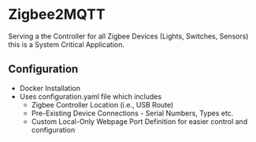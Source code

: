 # Zigbee2MQTT

Serving a the Controller for all Zigbee Devices (Lights, Switches, Sensors) this is a System Critical Application.

## Configuration
  * Docker Installation
  * Uses configuration.yaml file which includes
    * Zigbee Controller Location (i.e., USB Route)
    * Pre-Existing Device Connections - Serial Numbers, Types etc.
    * Custom Local-Only Webpage Port Definition for easier control and configuration

